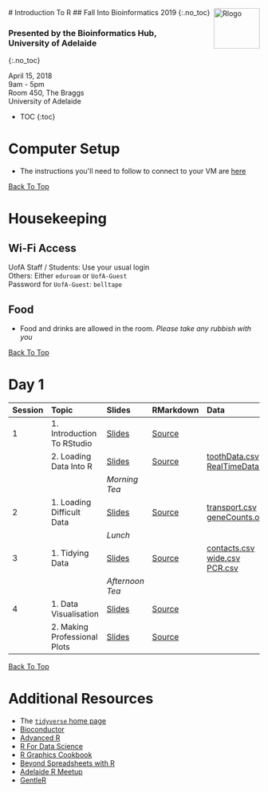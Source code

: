 <img src="https://www.r-project.org/logo/Rlogo.png" alt="Rlogo" border="0px" style="width:92px;height:81px;float:right">
# Introduction To R
## Fall Into Bioinformatics 2019 
{:.no_toc}

### Presented by the Bioinformatics Hub, <br> University of Adelaide 
{:.no_toc}

April 15, 2018  
9am - 5pm  
Room 450, The Braggs  
University of Adelaide

* TOC
{:toc}


# Computer Setup

- The instructions you'll need to follow to connect to your VM are [here](setup)


[Back To Top](#introduction_to_r)

# Housekeeping

## Wi-Fi Access

UofA Staff / Students: Use your usual login  
Others: Either `eduroam` or `UofA-Guest`  
Password for `UofA-Guest`: `belltape`

## Food

- Food and drinks are allowed in the room. *Please take any rubbish with you*


[Back To Top](#introduction_to_r)


# Day 1

| Session | Topic | Slides | RMarkdown | Data |
| ------- |:----- |:------ |:--------- |:---- |
| 1       | 1. Introduction To RStudio | [Slides](notes/1.1.1_Introduction) | [Source](notes/1.1.1_Introduction.Rmd) | |
|         | 2. Loading Data Into R | [Slides](notes/1.1.2_DataImport) | [Source](notes/1.1.2_DataImport.Rmd) | [toothData.csv](data/toothData.csv) <br> [RealTimeData.xlsx](data/RealTimeData.xlsx) |
|         | | *Morning Tea* | | |
| 2       | 1. Loading Difficult Data | [Slides](notes/1.2.1_LoadingDifficultData) | [Source](notes/1.2.1_LoadingDifficultData.Rmd) | [transport.csv](data/transport.csv) <br> [geneCounts.out](data/geneCounts.out) |
|         | | *Lunch*       | | |
| 3       | 1. Tidying Data | [Slides](notes/1.2.2_TidyingData) | [Source](notes/1.2.2_TidyingData.Rmd) | [contacts.csv](data/contacts.csv) <br> [wide.csv](data/wide.csv) <br> [PCR.csv](data/PCR.csv) |
|         | | *Afternoon Tea* | | |
| 4       | 1. Data Visualisation | [Slides](notes/1.3.1_DataVisualisation) | [Source](notes/1.3.1_DataVisualisation.Rmd) | |
|         | 2. Making Professional Plots | [Slides](notes/1.3.2_ProfessionalPlotting) | [Source](notes/1.3.2_ProfessionalPlotting.Rmd) | |


[Back To Top](#introduction_to_r)


# Additional Resources

- The [`tidyverse` home page](https://www.tidyverse.org/)
- [Bioconductor](https://bioconductor.org/)
- [Advanced R](http://adv-r.had.co.nz/)
- [R For Data Science](http://r4ds.had.co.nz/)
- [R Graphics Cookbook](http://www.cookbook-r.com/Graphs/)
- [Beyond Spreadsheets with R](https://www.manning.com/books/beyond-spreadsheets-with-r?a_aid=datamungingwithr&a_bid=1dc44480)
- [Adelaide R Meetup](https://www.meetup.com/Adelaide-R-Users/)
- [GentleR]()